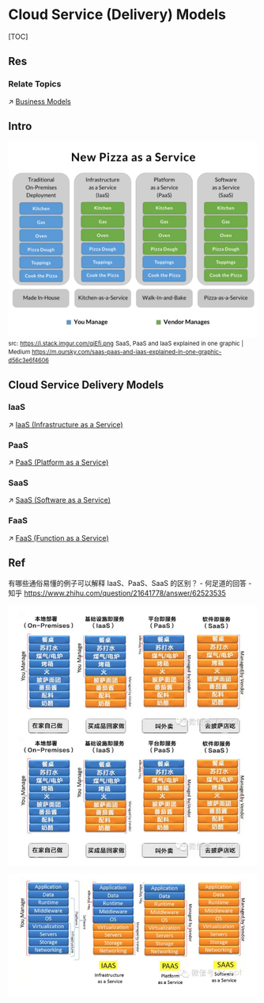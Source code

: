 # Cloud Service (Delivery) Models

[TOC]



## Res
### Relate Topics
↗ [Business Models](../../../../../../Other%20Networks%20of%20Knowledge/Social%20Science/💸%20Economics%20&%20Finance/🩸%20Commerce%20&%20Business/🙇🏼‍♀️%20Business%20&%20Entrepreneurship/Business%20Models.md)



## Intro
![](../../../../../../Assets/Pics/Pasted%20image%2020230928085952.png)
<small>src: <a>https://i.stack.imgur.com/qiEfi.png</a></small>
<small>SaaS, PaaS and IaaS explained in one graphic | Medium <a>https://m.oursky.com/saas-paas-and-iaas-explained-in-one-graphic-d56c3e6f4606</a></small>



## Cloud Service Delivery Models
### IaaS
↗ [IaaS (Infrastructure as a Service)](IaaS%20(Infrastructure%20as%20a%20Service)/IaaS%20(Infrastructure%20as%20a%20Service).md)

### PaaS
↗ [PaaS (Platform as a Service)](PaaS%20(Platform%20as%20a%20Service)/PaaS%20(Platform%20as%20a%20Service).md)

### SaaS
↗ [SaaS (Software as a Service)](SaaS%20(Software%20as%20a%20Service)/SaaS%20(Software%20as%20a%20Service).md)

### FaaS
↗ [FaaS (Function as a Service)](FaaS%20(Function%20as%20a%20Service)/FaaS%20(Function%20as%20a%20Service).md)



## Ref
有哪些通俗易懂的例子可以解释 IaaS、PaaS、SaaS 的区别？ - 何足道的回答 - 知乎 https://www.zhihu.com/question/21641778/answer/62523535

![](../../../../../../Assets/Pics/Pasted%20image%2020230908172611.png)

![](../../../../../../Assets/Pics/Pasted%20image%2020230908172647.png)

[IaaS vs. PaaS vs. SaaS | IBM]: https://www.ibm.com/topics/iaas-paas-saas
